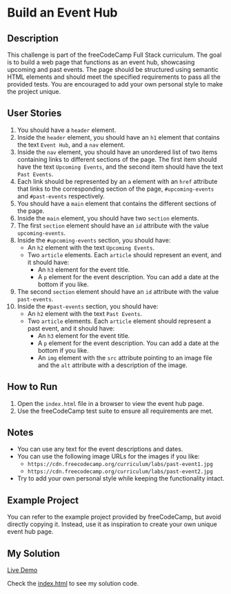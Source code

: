 # Build an Event Hub

## Description

This challenge is part of the freeCodeCamp Full Stack curriculum. The goal is to build a web page that functions as an event hub, showcasing upcoming and past events. The page should be structured using semantic HTML elements and should meet the specified requirements to pass all the provided tests. You are encouraged to add your own personal style to make the project unique.

## User Stories

1. You should have a `header` element.
2. Inside the `header` element, you should have an `h1` element that contains the text `Event Hub`, and a `nav` element.
3. Inside the `nav` element, you should have an unordered list of two items containing links to different sections of the page. The first item should have the text `Upcoming Events`, and the second item should have the text `Past Events`.
4. Each link should be represented by an `a` element with an `href` attribute that links to the corresponding section of the page, `#upcoming-events` and `#past-events` respectively.
5. You should have a `main` element that contains the different sections of the page.
6. Inside the `main` element, you should have two `section` elements.
7. The first `section` element should have an `id` attribute with the value `upcoming-events`.
8. Inside the `#upcoming-events` section, you should have:
   - An `h2` element with the text `Upcoming Events`.
   - Two `article` elements. Each `article` should represent an event, and it should have:
     - An `h3` element for the event title.
     - A `p` element for the event description. You can add a date at the bottom if you like.
9. The second `section` element should have an `id` attribute with the value `past-events`.
10. Inside the `#past-events` section, you should have:
    - An `h2` element with the text `Past Events`.
    - Two `article` elements. Each `article` element should represent a past event, and it should have:
      - An `h3` element for the event title.
      - A `p` element for the event description. You can add a date at the bottom if you like.
      - An `img` element with the `src` attribute pointing to an image file and the `alt` attribute with a description of the image.

## How to Run

1. Open the `index.html` file in a browser to view the event hub page.
2. Use the freeCodeCamp test suite to ensure all requirements are met.

## Notes

- You can use any text for the event descriptions and dates.
- You can use the following image URLs for the images if you like:
  - `https://cdn.freecodecamp.org/curriculum/labs/past-event1.jpg`
  - `https://cdn.freecodecamp.org/curriculum/labs/past-event2.jpg`
- Try to add your own personal style while keeping the functionality intact.

## Example Project

You can refer to the example project provided by freeCodeCamp, but avoid directly copying it. Instead, use it as inspiration to create your own unique event hub page.

## My Solution

[Live Demo](https://mbahomaid.github.io/freeCodeCamp-labs/1-html/2-semantic-html/1-event-hub)

Check the [index.html](https://github.com/mbahomaid/freeCodeCamp-labs/blob/main/1-html/2-semantic-html/1-event-hub/index.html) to see my solution code.
